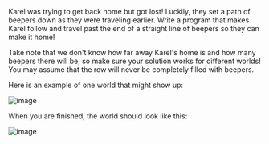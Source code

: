 Karel was trying to get back home but got lost! Luckily, they set a path of beepers down as they were traveling earlier. Write a program that makes Karel follow and travel past the end of a straight line of beepers so they can make it home! 

Take note that we don't know how far away Karel's home is and how many beepers there will be, so make sure your solution works for different worlds! You may assume that the row will never be completely filled with beepers.

Here is an example of one world that might show up:

![image](https://github.com/mejbass/Stanford-Code-In-Place-2024/assets/130122304/edc07757-a8fe-4b65-8ce0-9a4c295dade9)

When you are finished, the world should look like this:

![image](https://github.com/mejbass/Stanford-Code-In-Place-2024/assets/130122304/c2855b6a-f9b4-432a-a053-201cf33e3047)
